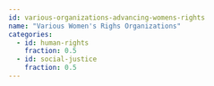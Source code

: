 ```yaml
---
id: various-organizations-advancing-womens-rights
name: "Various Women's Righs Organizations"
categories:
  - id: human-rights
    fraction: 0.5
  - id: social-justice
    fraction: 0.5
---
```

